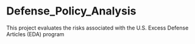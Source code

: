 # Defense_Policy_Analysis
This project evaluates the risks associated with the U.S. Excess Defense Articles (EDA) program
